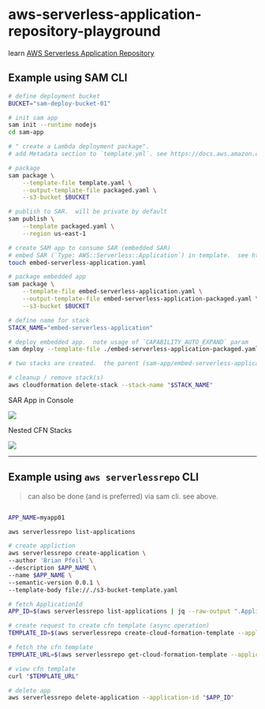 # aws-serverless-application-repository-playground

learn [AWS Serverless Application Repository](https://docs.aws.amazon.com/en_pv/serverlessrepo)

## Example using SAM CLI

```sh
# define deployment bucket
BUCKET="sam-deploy-bucket-01"

# init sam app
sam init --runtime nodejs
cd sam-app

# " create a Lambda deployment package".
# add Metadata section to `template.yml`. see https://docs.aws.amazon.com/en_pv/serverlessrepo/latest/devguide/serverlessrepo-quick-start.html#serverlessrepo-quick-start-hello-world-package-app

# package
sam package \
    --template-file template.yaml \
    --output-template-file packaged.yaml \
    --s3-bucket $BUCKET

# publish to SAR.  will be private by default
sam publish \
    --template packaged.yaml \
    --region us-east-1

# create SAM app to consume SAR (embedded SAR)
# embed SAR (`Type: AWS::Serverless::Application`) in template.  see https://docs.aws.amazon.com/en_pv/serverless-application-model/latest/developerguide/serverless-sam-template.html#serverless-sam-template-application
touch embed-serverless-application.yaml

# package embedded app
sam package \
    --template-file embed-serverless-application.yaml \
    --output-template-file embed-serverless-application-packaged.yaml \
    --s3-bucket $BUCKET

# define name for stack
STACK_NAME="embed-serverless-application"

# deploy embedded app.  note usage of `CAPABILITY_AUTO_EXPAND` param
sam deploy --template-file ./embed-serverless-application-packaged.yaml --stack-name "$STACK_NAME" --capabilities CAPABILITY_IAM CAPABILITY_AUTO_EXPAND

# two stacks are created.  the parent (sam-app/embed-serverless-application-packaged.yaml) and the emb embedded SAR (packaged.yaml)

# cleanup / remove stack(s)
aws cloudformation delete-stack --stack-name "$STACK_NAME"
```

SAR App in Console

![](https://www.evernote.com/l/AAHSgG3f8apCC5F6fvQ178_xBzILM6IP110B/image.png)

Nested CFN Stacks

![](https://www.evernote.com/l/AAHO3LiMwJ1MeKiiqKxCk4yW10qtVMdusyMB/image.png)

---

## Example using `aws serverlessrepo` CLI

> can also be done (and is preferred) via sam cli.  see above.

```sh

APP_NAME=myapp01

aws serverlessrepo list-applications

# create appliction
aws serverlessrepo create-application \
--author 'Brian Pfeil' \
--description $APP_NAME \
--name $APP_NAME \
--semantic-version 0.0.1 \
--template-body file://./s3-bucket-template.yaml

# fetch ApplicationId
APP_ID=$(aws serverlessrepo list-applications | jq --raw-output ".Applications[] | select(.Name == \"$APP_NAME\").ApplicationId")

# create request to create cfn template (async operation)
TEMPLATE_ID=$(aws serverlessrepo create-cloud-formation-template --application-id "$APP_ID" | jq --raw-output ".TemplateId")

# fetch the cfn template
TEMPLATE_URL=$(aws serverlessrepo get-cloud-formation-template --application-id "$APP_ID" --template-id "$TEMPLATE_ID" | jq --raw-output ".TemplateUrl")

# view cfn template
curl "$TEMPLATE_URL"

# delete app
aws serverlessrepo delete-application --application-id "$APP_ID"

```